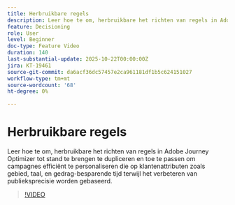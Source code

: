 ```yaml
---
title: Herbruikbare regels
description: Leer hoe te om, herbruikbare het richten van regels in Adobe Journey Optimizer tot stand te brengen te dupliceren en toe te passen om campagnes efficiënt te personaliseren die op klantenattributen zoals gebied, taal, en gedrag-besparende tijd terwijl het verbeteren van publieksprecisie worden gebaseerd.
feature: Decisioning
role: User
level: Beginner
doc-type: Feature Video
duration: 140
last-substantial-update: 2025-10-22T00:00:00Z
jira: KT-19461
source-git-commit: da6acf36dc57457e2ca961181df1b5c624151027
workflow-type: tm+mt
source-wordcount: '68'
ht-degree: 0%

---
```



# Herbruikbare regels

Leer hoe te om, herbruikbare het richten van regels in Adobe Journey Optimizer tot stand te brengen te dupliceren en toe te passen om campagnes efficiënt te personaliseren die op klantenattributen zoals gebied, taal, en gedrag-besparende tijd terwijl het verbeteren van publieksprecisie worden gebaseerd.

>[!VIDEO](https://video.tv.adobe.com/v/3476127/?learn=on&enablevpops)
